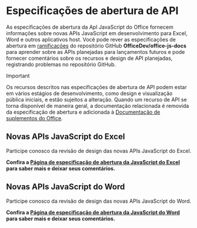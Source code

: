 # <a name="api-open-specifications"></a>Especificações de abertura de API

As especificações de abertura da ApI JavaScript do Office fornecem informações sobre novas APIs JavaScript em desenvolvimento para Excel, Word e outros aplicativos host. Você pode rever as especificações de abertura em [ramificações](https://github.com/OfficeDev/office-js-docs/branches/all) do repositório GitHub  **OfficeDev/office-js-docs**  para aprender sobre as APIs planejadas para lançamentos futuros e pode fornecer comentários sobre os recursos e design de API planejadas, registrando problemas no repositório GitHub.

> [!IMPORTANT]
> Os recursos descritos nas especificações de abertura de API podem estar em vários estágios de desenvolvimento, como design e visualização pública iniciais, e estão sujeitos a alteração. Quando um recurso de API se torna disponível de maneira geral, a documentação relacionada é removida da especificação de abertura e adicionada à [Documentação de suplementos do Office](https://docs.microsoft.com/office/dev/add-ins/). 

## <a name="new-excel-javascript-apis"></a>Novas APIs JavaScript do Excel

Participe conosco da revisão de design das novas APIs JavaScript do Excel. 

**Confira a [Página de especificação de abertura da JavaScript do Excel](https://github.com/OfficeDev/office-js-docs/tree/ExcelJs_OpenSpec) para saber mais e deixar seus comentários.**

## <a name="new-word-javascript-apis"></a>Novas APIs JavaScript do Word

Participe conosco da revisão de design das novas APIs JavaScript do Word. 

**Confira a [Página de especificação de abertura da JavaScript do Word](https://github.com/OfficeDev/office-js-docs/tree/WordJs_OpenSpec) para saber mais e deixar seus comentários.**
